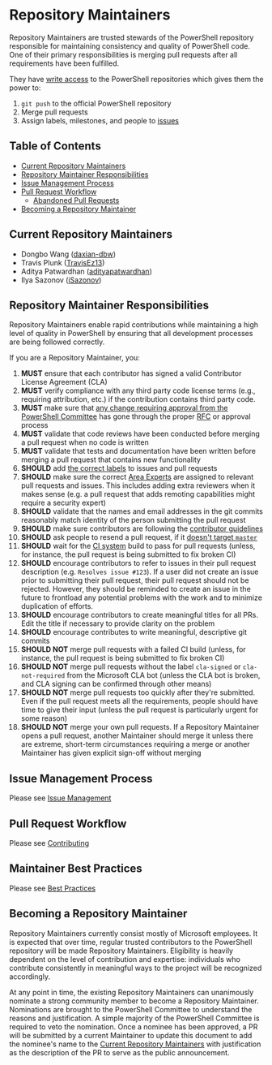 # Repository Maintainers

Repository Maintainers are trusted stewards of the PowerShell repository responsible for maintaining consistency and quality of PowerShell code.
One of their primary responsibilities is merging pull requests after all requirements have been fulfilled.

They have [write access](https://help.github.com/articles/repository-permission-levels-for-an-organization/) to the PowerShell repositories which gives them the power to:

1. `git push` to the official PowerShell repository
1. Merge pull requests
1. Assign labels, milestones, and people to [issues](https://guides.github.com/features/issues/)

## Table of Contents

- [Current Repository Maintainers](#current-repository-maintainers)
- [Repository Maintainer Responsibilities](#repository-maintainer-responsibilities)
- [Issue Management Process](#issue-management-process)
- [Pull Request Workflow](#pull-request-workflow)
    - [Abandoned Pull Requests](#abandoned-pull-requests)
- [Becoming a Repository Maintainer](#becoming-a-repository-maintainer)

## Current Repository Maintainers

- Dongbo Wang ([daxian-dbw](https://github.com/daxian-dbw))
- Travis Plunk ([TravisEz13](https://github.com/TravisEz13))
- Aditya Patwardhan ([adityapatwardhan](https://github.com/adityapatwardhan))
- Ilya Sazonov ([iSazonov](https://github.com/iSazonov))

## Repository Maintainer Responsibilities

Repository Maintainers enable rapid contributions while maintaining a high level of quality in PowerShell by ensuring that all development processes are being followed correctly.

If you are a Repository Maintainer, you:

1. **MUST** ensure that each contributor has signed a valid Contributor License Agreement (CLA)
1. **MUST** verify compliance with any third party code license terms (e.g., requiring attribution, etc.) if the contribution contains third party code.
1. **MUST** make sure that [any change requiring approval from the PowerShell Committee](../community/governance.md#changes-that-require-an-rfc) has gone through the proper [RFC][RFC-repo] or approval process
1. **MUST** validate that code reviews have been conducted before merging a pull request when no code is written
1. **MUST** validate that tests and documentation have been written before merging a pull request that contains new functionality
1. **SHOULD** add [the correct labels][issue-management] to issues and pull requests
1. **SHOULD** make sure the correct [Area Experts](../community/governance.md#area-experts) are assigned to relevant pull requests and issues.
  This includes adding extra reviewers when it makes sense
  (e.g. a pull request that adds remoting capabilities might require a security expert)
1. **SHOULD** validate that the names and email addresses in the git commits reasonably match identity of the person submitting the pull request
1. **SHOULD** make sure contributors are following the [contributor guidelines][CONTRIBUTING]
1. **SHOULD** ask people to resend a pull request, if it [doesn't target `master`](../../.github/CONTRIBUTING.md#lifecycle-of-a-pull-request)
1. **SHOULD** wait for the [CI system][ci-system] build to pass for pull requests
  (unless, for instance, the pull request is being submitted to fix broken CI)
1. **SHOULD** encourage contributors to refer to issues in their pull request description (e.g. `Resolves issue #123`).
  If a user did not create an issue prior to submitting their pull request, their pull request should not be rejected.
  However, they should be reminded to create an issue in the future to frontload any potential problems with the work and to minimize duplication of efforts.
1. **SHOULD** encourage contributors to create meaningful titles for all PRs.
  Edit the title if necessary to provide clarity on the problem
1. **SHOULD** encourage contributes to write meaningful, descriptive git commits
1. **SHOULD NOT** merge pull requests with a failed CI build
  (unless, for instance, the pull request is being submitted to fix broken CI)
1. **SHOULD NOT** merge pull requests without the label `cla-signed` or `cla-not-required` from the Microsoft CLA bot
  (unless the CLA bot is broken, and CLA signing can be confirmed through other means)
1. **SHOULD NOT** merge pull requests too quickly after they're submitted.
  Even if the pull request meets all the requirements, people should have time to give their input
  (unless the pull request is particularly urgent for some reason)
1. **SHOULD NOT** merge your own pull requests.
  If a Repository Maintainer opens a pull request, another Maintainer should merge it unless there are extreme, short-term circumstances requiring a merge or another Maintainer has given explicit sign-off without merging

## Issue Management Process

Please see [Issue Management][issue-management]

## Pull Request Workflow

Please see [Contributing][CONTRIBUTING]

## Maintainer Best Practices

Please see [Best Practices][best-practice]

## Becoming a Repository Maintainer

Repository Maintainers currently consist mostly of Microsoft employees.
It is expected that over time, regular trusted contributors to the PowerShell repository will be made Repository Maintainers.
Eligibility is heavily dependent on the level of contribution and expertise: individuals who contribute consistently in meaningful ways to the project will be recognized accordingly.

At any point in time, the existing Repository Maintainers can unanimously nominate a strong community member to become a Repository Maintainer.
Nominations are brought to the PowerShell Committee to understand the reasons and justification.
A simple majority of the PowerShell Committee is required to veto the nomination.
Once a nominee has been approved, a PR will be submitted by a current Maintainer to update this document to add the nominee's name to
the [Current Repository Maintainers](#Current-Repository-Maintainers) with justification as the description of the PR to serve as the public announcement.

[RFC-repo]: https://github.com/PowerShell/PowerShell-RFC
[ci-system]: ../testing-guidelines/testing-guidelines.md#ci-system
[issue-management]: issue-management.md
[CONTRIBUTING]: ../../.github/CONTRIBUTING.md
[best-practice]: best-practice.md
